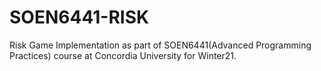# SOEN6441-RISK
Risk Game Implementation as part of SOEN6441(Advanced Programming Practices) course at Concordia University for Winter21.
